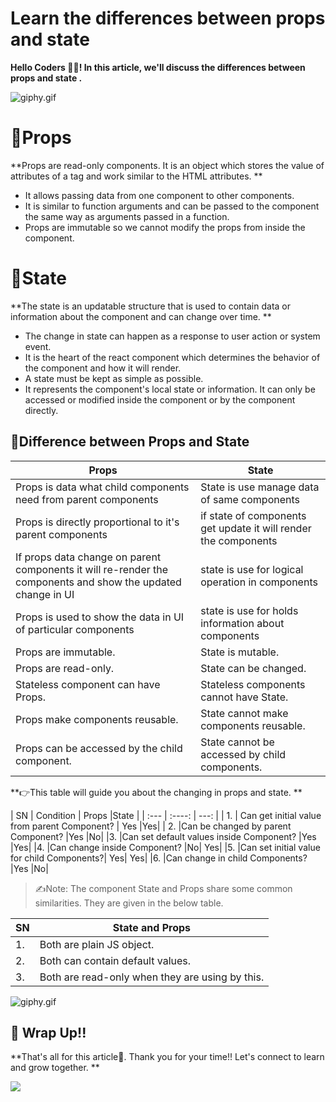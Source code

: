 # Learn the differences between props and state

**Hello Coders 👩‍💻! In this article, we'll discuss the differences between props and state .**


![giphy.gif](https://media.giphy.com/media/HyxK9xIodu1mb2yVnN/giphy.gif)

# 🎯Props

**Props are read-only components. It is an object which stores the value of attributes of a tag and work similar to the HTML attributes. **

- It allows passing data from one component to other components.
- It is similar to function arguments and can be passed to the component the same way as arguments passed in a function.
- Props are immutable so we cannot modify the props from inside the component.

# 🎯State

**The state is an updatable structure that is used to contain data or information about the component and can change over time. **

- The change in state can happen as a response to user action or system event.
- It is the heart of the react component which determines the behavior of the component and how it will render.
- A state must be kept as simple as possible.
- It represents the component's local state or information. It can only be accessed or modified inside the component or by the component directly.


## 🎯Difference between Props and State

| Props      | State |
| ----------- | ----------- |
| Props is data what child components need from parent components | State is use manage data of same  components    |
| Props is directly proportional to it's parent components  | if state of  components get update it will render the components    |
|If props data change on parent components it will re-render the components and show the updated change in UI   | state is use for logical operation in components  |
|Props is used to show the data in UI of particular components | state is use for holds information about components|
|Props are immutable.|State is mutable.|
|Props are read-only.|State can be changed.|
|Stateless component can have Props.|Stateless components cannot have State.|
|Props make components reusable.|State cannot make components reusable.|
|Props can be accessed by the child component.|State cannot be accessed by child components.|


**👉This table will guide you about the changing in props and state.
**


| SN      | Condition | Props  |State     |
| :---        |    :----:   |          ---: |
|    1.   | Can get initial value from parent Component?       | Yes   |Yes|
|   2.	|Can be changed by parent Component?	|Yes	|No|
|3.	|Can set default values inside Component?	|Yes	|Yes|
|4.	|Can change inside Component?	|No|	Yes|
|5.	|Can set initial value for child Components?|	Yes|	Yes|
|6.	|Can change in child Components?	|Yes	|No|


> ✍Note: The component State and Props share some common similarities. They are given in the below table.

| SN | State and Props |
| --- | ----------- |
|1.	|Both are plain JS object.|
|2.	|Both can contain default values.|
|3.	|Both are read-only when they are using by this.|

![giphy.gif](https://media.giphy.com/media/7bXAhOi1oyodzRV5kO/giphy.gif)


## 🎯 Wrap Up!!

**That's all for this article🤩. Thank you for your time!! Let's connect to learn and grow together.
**

[<a href="https://www.buymeacoffee.com/kricha000l"><img src="https://img.buymeacoffee.com/button-api/?text=Buy me a coffee&emoji=☕&slug=kricha000l&button_colour=5F7FFF&font_colour=ffffff&font_family=Cookie&outline_colour=000000&coffee_colour=FFDD00" /></a>](https://www.buymeacoffee.com/kricha000l)

